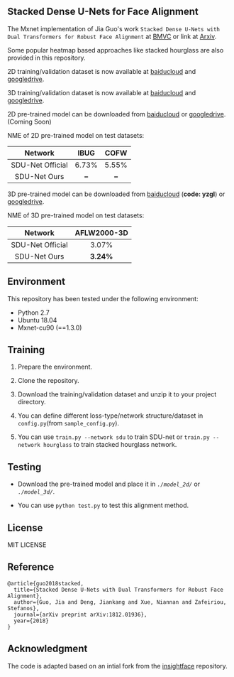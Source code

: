 ## Stacked Dense U-Nets for Face Alignment

The Mxnet implementation of Jia Guo's work ``Stacked Dense U-Nets with Dual Transformers for Robust Face Alignment`` at [BMVC](http://bmvc2018.org/contents/papers/0051.pdf) or link at [Arxiv](https://arxiv.org/abs/1812.01936). 

Some popular heatmap based approaches like stacked hourglass are also provided in this repository.  

2D training/validation dataset is now available at [baiducloud](https://pan.baidu.com/s/1idA68ga8ey-R9TGSwWO62A) and [googledrive](https://drive.google.com/open?id=1XyZ5yFm-MGNlUiGG0dYRHRTdRiS33zPb).

3D training/validation dataset is now available at [baiducloud](https://pan.baidu.com/s/1EbSx_j_GoNJqLwZyuclBAQ) and [googledrive](https://drive.google.com/open?id=1i-gUFJhtiZP3uCmNbhLCzd4C4fb-Ljhk).

2D pre-trained model can be downloaded from [baiducloud]() or [googledrive](). (Coming Soon)

NME of 2D pre-trained model on test datasets:

| Network    | IBUG  |  COFW  |
|  :------:   | :----:  |  :----:  |
| SDU-Net Official    |  6.73%  |  5.55%  |
| SDU-Net Ours        |  **–**  |  **–**  |

3D pre-trained model can be downloaded from [baiducloud](https://pan.baidu.com/s/18ON8tQV_KV8EL9mpe6ZGLw) (**code: yzgl**) or [googledrive](https://drive.google.com/open?id=1_Op6zSkT-uhJJzsHmR-6juWJBotcbE2Z).

NME of 3D pre-trained model on test datasets:

| Network    | AFLW2000-3D  |
|  :------:   | :----:  | 
| SDU-Net Official    |  3.07%  |
| SDU-Net Ours        |  **3.24%**  |


## Environment

This repository has been tested under the following environment:

-   Python 2.7 
-   Ubuntu 18.04
-   Mxnet-cu90 (==1.3.0)

## Training

1.  Prepare the environment.

2.  Clone the repository.

3.  Download the training/validation dataset and unzip it to your project directory.
    
3.  You can define different loss-type/network structure/dataset in ``config.py``(from ``sample_config.py``).
    
4.  You can use ``train.py --network sdu`` to train SDU-net or ``train.py --network hourglass`` to train stacked hourglass network.

## Testing

  -  Download the pre-trained model and place it in *`./model_2d/`* or *`./model_3d/`*.

  -  You can use `python test.py` to test this alignment method.

## License

MIT LICENSE


## Reference

```
@article{guo2018stacked,
  title={Stacked Dense U-Nets with Dual Transformers for Robust Face Alignment},
  author={Guo, Jia and Deng, Jiankang and Xue, Niannan and Zafeiriou, Stefanos},
  journal={arXiv preprint arXiv:1812.01936},
  year={2018}
}
```

## Acknowledgment

The code is adapted based on an intial fork from the [insightface](https://github.com/deepinsight/insightface) repository.

